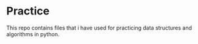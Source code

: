 # Practice
This repo contains files that i have used for practicing data structures and algorithms in python.
